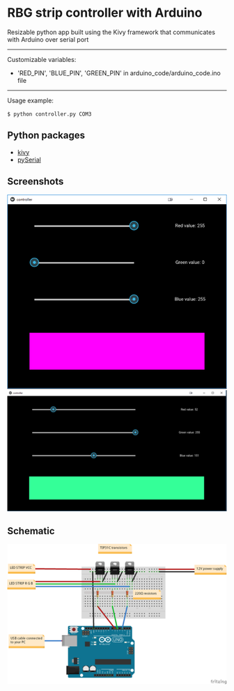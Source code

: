 # RBG strip controller with Arduino

Resizable python app built using the Kivy framework that communicates with Arduino over serial port

----
Customizable variables:

- 'RED_PIN', 'BLUE_PIN', 'GREEN_PIN' in arduino_code/arduino_code.ino file

----
Usage example:

```
$ python controller.py COM3
```

## Python packages

- [kivy](https://kivy.org/#download)
- [pySerial](http://pyserial.readthedocs.io/en/latest/pyserial.html)

## Screenshots

![SCREENSHOT1](pictures/screenshot.png)
![SCREENSHOT2](pictures/screenshot2.png)

## Schematic

![ARDUINO SCHEMATIC](pictures/Schematic.png)

